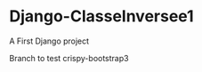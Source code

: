 Django-ClasseInversee1
======================

A First Django project

Branch to test crispy-bootstrap3
